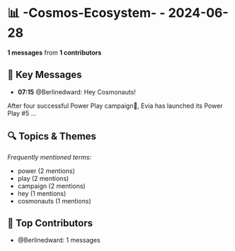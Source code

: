 # 📊 -Cosmos-Ecosystem- - 2024-06-28
**1 messages** from **1 contributors**

## 💬 Key Messages
- **07:15** @Berlinedward: Hey Cosmonauts!

After four successful Power Play campaign🚀, Evia has launched its Power Play #5 ...

## 🔍 Topics & Themes
*Frequently mentioned terms:*
- power (2 mentions)
- play (2 mentions)
- campaign (2 mentions)
- hey (1 mentions)
- cosmonauts (1 mentions)

## 👥 Top Contributors
- @Berlinedward: 1 messages